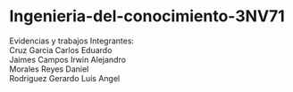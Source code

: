 # Ingenieria-del-conocimiento-3NV71
Evidencias y trabajos
Integrantes:                                                                                                                
Cruz Garcia Carlos Eduardo                                                                                                         
Jaimes Campos Irwin Alejandro                                                                                         
Morales Reyes Daniel                                                                                                
Rodriguez Gerardo Luis Angel                                                                                        
